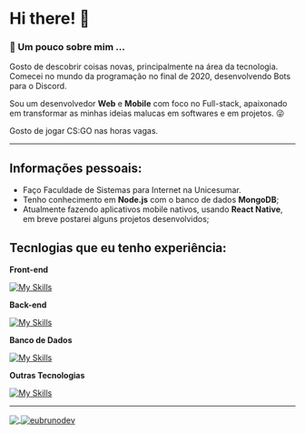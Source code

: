 # Hi there! 👋

### 👦 Um pouco sobre mim ...
Gosto de descobrir coisas novas, principalmente na área da tecnologia. Comecei no mundo da programação no final de 2020, desenvolvendo Bots para o Discord.

Sou um desenvolvedor **Web** e **Mobile** com foco no Full-stack, apaixonado em transformar as minhas ideias malucas em softwares e em projetos. 😜

Gosto de jogar CS:GO nas horas vagas.

<hr />

## Informações pessoais:

- Faço Faculdade de Sistemas para Internet na Unicesumar.
- Tenho conhecimento em **Node.js** com o banco de dados **MongoDB**;
- Atualmente fazendo aplicativos mobile nativos, usando **React Native**, em breve postarei alguns projetos desenvolvidos;
  
## Tecnlogias que eu tenho experiência:

**Front-end**

[![My Skills](https://skillicons.dev/icons?i=react,html,css,bootstrap,js)](https://github.com/eubrunodev)

**Back-end**

[![My Skills](https://skillicons.dev/icons?i=php,nodejs,js)](https://github.com/eubrunodev)

**Banco de Dados**

[![My Skills](https://skillicons.dev/icons?i=mongodb,mysql)](https://github.com/eubrunodev)

**Outras Tecnologias**

[![My Skills](https://skillicons.dev/icons?i=figma,git,androidstudio,heroku)](https://github.com/eubrunodev)

<hr />

<p>
<a href="https://github.com/eubrunodev">
  <img align="center" src="https://github-readme-stats.vercel.app/api/top-langs/?username=eubrunodev&theme=gotham" />
</a>
<a href="https://github.com/gabrieldiasss">
 <img align="center" src="https://github-readme-stats.vercel.app/api?username=eubrunodev&show_icons=true&theme=gotham" alt="eubrunodev" />
</a>
</p>
